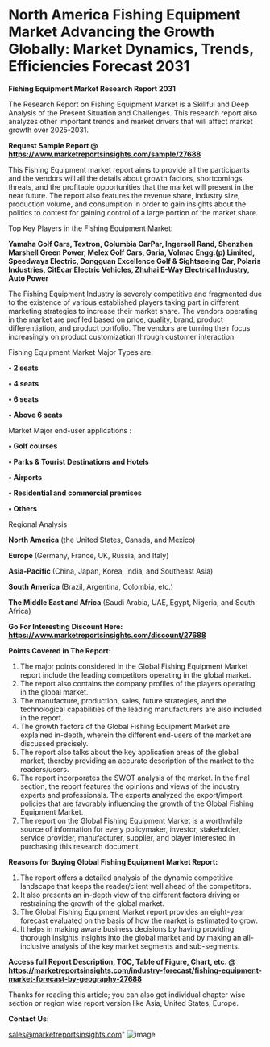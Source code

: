 # North America Fishing Equipment Market Advancing the Growth Globally: Market Dynamics, Trends, Efficiencies Forecast 2031

<strong>Fishing Equipment Market Research Report 2031</strong>

The Research Report on Fishing Equipment Market is a Skillful and Deep Analysis of the Present Situation and Challenges. This research report also analyzes other important trends and market drivers that will affect market growth over 2025-2031.

<strong>Request Sample Report @ <a href=https://www.marketreportsinsights.com/sample/27688>https://www.marketreportsinsights.com/sample/27688</a></strong>

This Fishing Equipment market report aims to provide all the participants and the vendors will all the details about growth factors, shortcomings, threats, and the profitable opportunities that the market will present in the near future. The report also features the revenue share, industry size, production volume, and consumption in order to gain insights about the politics to contest for gaining control of a large portion of the market share.

Top Key Players in the Fishing Equipment Market:

<strong>Yamaha Golf Cars, Textron, Columbia CarPar, Ingersoll Rand, Shenzhen Marshell Green Power, Melex Golf Cars, Garia, Volmac Engg.(p) Limited, Speedways Electric, Dongguan Excellence Golf & Sightseeing Car, Polaris Industries, CitEcar Electric Vehicles, Zhuhai E-Way Electrical Industry, Auto Power</strong>

The Fishing Equipment Industry is severely competitive and fragmented due to the existence of various established players taking part in different marketing strategies to increase their market share. The vendors operating in the market are profiled based on price, quality, brand, product differentiation, and product portfolio. The vendors are turning their focus increasingly on product customization through customer interaction.

Fishing Equipment Market Major Types are:

<strong>• 2 seats

• 4 seats

• 6 seats

• Above 6 seats</strong>

Market Major end-user applications :

<strong>• Golf courses

• Parks & Tourist Destinations and Hotels

• Airports

• Residential and commercial premises

• Others</strong>

Regional Analysis

</u><strong><b>North America</b></strong> (the United States, Canada, and Mexico)

<strong><b>Europe </b></strong>(Germany, France, UK, Russia, and Italy)

<strong><b>Asia-Pacific</b></strong> (China, Japan, Korea, India, and Southeast Asia)

<strong><b>South America</b></strong> (Brazil, Argentina, Colombia, etc.)

<strong><b>The Middle East and Africa</b></strong> (Saudi Arabia, UAE, Egypt, Nigeria, and South Africa)

<strong>Go For Interesting Discount Here: <a href=https://www.marketreportsinsights.com/discount/27688>https://www.marketreportsinsights.com/discount/27688</a></strong>

<strong>Points Covered in The Report:</strong>
<ol>
  <li>The major points considered in the Global Fishing Equipment Market report include the leading competitors operating in the global market.</li>
  <li>The report also contains the company profiles of the players operating in the global market.</li>
  <li>The manufacture, production, sales, future strategies, and the technological capabilities of the leading manufacturers are also included in the report.</li>
  <li>The growth factors of the Global Fishing Equipment Market are explained in-depth, wherein the different end-users of the market are discussed precisely.</li>
  <li>The report also talks about the key application areas of the global market, thereby providing an accurate description of the market to the readers/users.</li>
  <li>The report incorporates the SWOT analysis of the market. In the final section, the report features the opinions and views of the industry experts and professionals. The experts analyzed the export/import policies that are favorably influencing the growth of the Global Fishing Equipment Market.</li>
  <li>The report on the Global Fishing Equipment Market is a worthwhile source of information for every policymaker, investor, stakeholder, service provider, manufacturer, supplier, and player interested in purchasing this research document.</li>
</ol>
<strong>Reasons for Buying Global Fishing Equipment Market Report:</strong>

<ol>
  <li>The report offers a detailed analysis of the dynamic competitive landscape that keeps the reader/client well ahead of the competitors.</li>
  <li>It also presents an in-depth view of the different factors driving or restraining the growth of the global market.</li>
  <li>The Global Fishing Equipment Market report provides an eight-year forecast evaluated on the basis of how the market is estimated to grow.</li>
  <li>It helps in making aware business decisions by having providing thorough insights insights into the global market and by making an all-inclusive analysis of the key market segments and sub-segments.</li>
</ol>
<strong>Access full Report Description, TOC, Table of Figure, Chart, etc. @ <a href=https://marketreportsinsights.com/industry-forecast/fishing-equipment-market-forecast-by-geography-27688>https://marketreportsinsights.com/industry-forecast/fishing-equipment-market-forecast-by-geography-27688</a></strong>


Thanks for reading this article; you can also get individual chapter wise section or region wise report version like Asia, United States, Europe.

<strong>Contact Us:</strong>

sales@marketreportsinsights.com"
![image](https://github.com/user-attachments/assets/9e284464-9b70-4c53-8708-b84595b73672)
